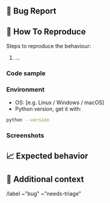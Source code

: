 <!-- If something isn't working 🔧 -->

## 🐛 Bug Report

<!-- A clear and concise description of what the bug is. -->

## 🔬 How To Reproduce

Steps to reproduce the behaviour:

1. ...

### Code sample

<!-- If applicable, attach a minimal code sample to reproduce the described issue. -->

### Environment

* OS: [e.g. Linux / Windows / macOS]
* Python version, get it with:

```bash
python --version
```

### Screenshots

<!-- If applicable, add screenshots to help explain your problem. -->

## 📈 Expected behavior

<!-- A clear and concise description of what you expected to happen. -->

## 📎 Additional context

<!-- Add any other context about the problem here. -->

/label ~"bug" ~"needs-triage"
